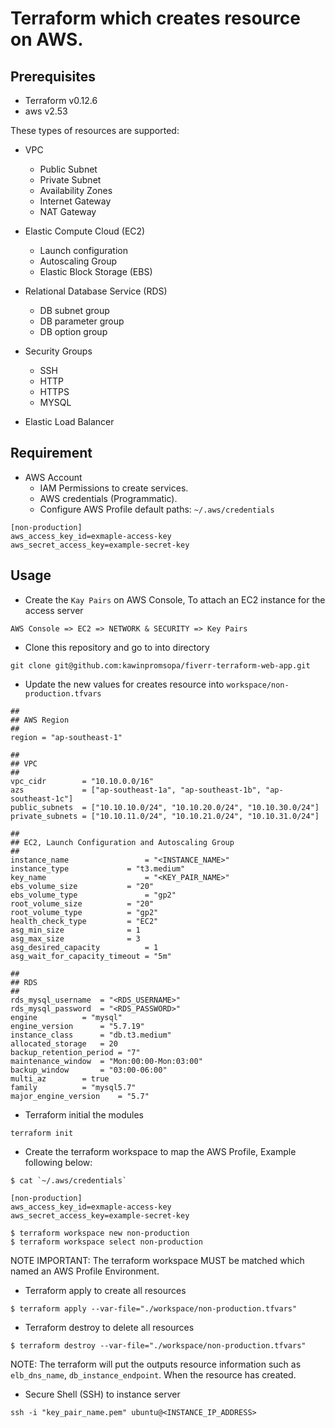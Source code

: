 # Terraform which creates resource on AWS.

## Prerequisites
- Terraform v0.12.6
- aws v2.53

These types of resources are supported:

- VPC
   - Public Subnet
   - Private Subnet
   - Availability Zones
   - Internet Gateway
   - NAT Gateway

- Elastic Compute Cloud (EC2)
   - Launch configuration
   - Autoscaling Group
   - Elastic Block Storage (EBS) 

- Relational Database Service (RDS)
   - DB subnet group
   - DB parameter group
   - DB option group

- Security Groups
   - SSH
   - HTTP
   - HTTPS
   - MYSQL

- Elastic Load Balancer

## Requirement

- AWS Account
   - IAM Permissions to create services.
   - AWS credentials (Programmatic).
   - Configure AWS Profile default paths: `~/.aws/credentials`

```
[non-production]
aws_access_key_id=exmaple-access-key
aws_secret_access_key=example-secret-key
```

## Usage

- Create the `Kay Pairs` on AWS Console, To attach an EC2 instance for the access server

```
AWS Console => EC2 => NETWORK & SECURITY => Key Pairs
```

- Clone this repository and go to into directory

```
git clone git@github.com:kawinpromsopa/fiverr-terraform-web-app.git
```

- Update the new values for creates resource into `workspace/non-production.tfvars`

```
##
## AWS Region
##
region = "ap-southeast-1"

##
## VPC
##
vpc_cidr        = "10.10.0.0/16"
azs             = ["ap-southeast-1a", "ap-southeast-1b", "ap-southeast-1c"]
public_subnets  = ["10.10.10.0/24", "10.10.20.0/24", "10.10.30.0/24"]
private_subnets = ["10.10.11.0/24", "10.10.21.0/24", "10.10.31.0/24"]

##
## EC2, Launch Configuration and Autoscaling Group
##
instance_name                 = "<INSTANCE_NAME>"
instance_type		      = "t3.medium"
key_name      	              = "<KEY_PAIR_NAME>"
ebs_volume_size 	      = "20"
ebs_volume_type               = "gp2"
root_volume_size 	      = "20"
root_volume_type 	      = "gp2"
health_check_type 	      = "EC2"
asg_min_size      	      = 1
asg_max_size      	      = 3
asg_desired_capacity 	      = 1
asg_wait_for_capacity_timeout = "5m"

##
## RDS
##
rds_mysql_username 	= "<RDS_USERNAME>"
rds_mysql_password 	= "<RDS_PASSWORD>"
engine 		   	= "mysql"
engine_version     	= "5.7.19"
instance_class     	= "db.t3.medium"
allocated_storage  	= 20
backup_retention_period = "7"
maintenance_window 	= "Mon:00:00-Mon:03:00"
backup_window 		= "03:00-06:00"
multi_az 		= true
family 			= "mysql5.7"
major_engine_version 	= "5.7"
```

- Terraform initial the modules

```
terraform init
```

- Create the terraform workspace to map the AWS Profile, Example following below:

```
$ cat `~/.aws/credentials`

[non-production]
aws_access_key_id=exmaple-access-key
aws_secret_access_key=example-secret-key

$ terraform workspace new non-production
$ terraform workspace select non-production 
```
NOTE IMPORTANT: The terraform workspace MUST be matched which named an AWS Profile Environment.

- Terraform apply to create all resources

```
$ terraform apply --var-file="./workspace/non-production.tfvars"
```

- Terraform destroy to delete all resources

```
$ terraform destroy --var-file="./workspace/non-production.tfvars"
```

NOTE: The terraform will put the outputs resource information such as `elb_dns_name`, `db_instance_endpoint`. When the resource has created.

- Secure Shell (SSH) to instance server

```
ssh -i "key_pair_name.pem" ubuntu@<INSTANCE_IP_ADDRESS>
```
